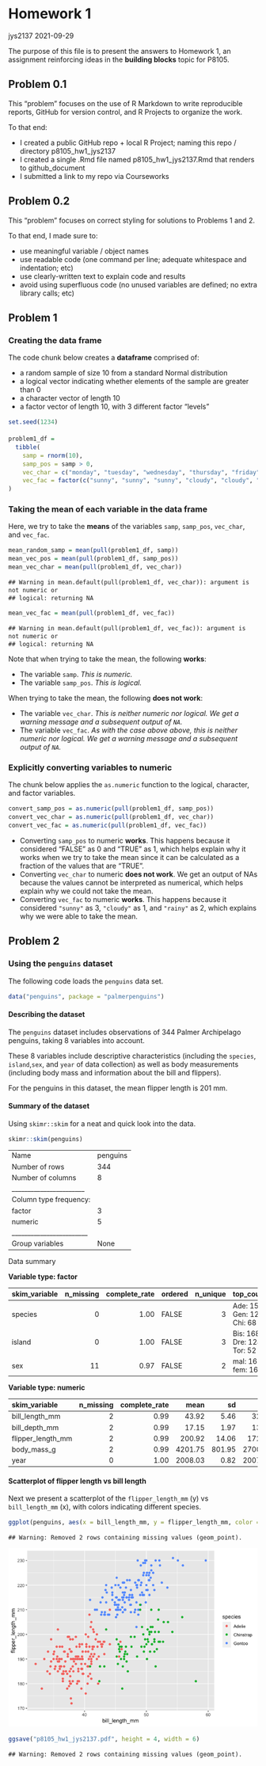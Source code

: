 Homework 1
================
jys2137
2021-09-29

The purpose of this file is to present the answers to Homework 1, an
assignment reinforcing ideas in the **building blocks** topic for P8105.

## Problem 0.1

This “problem” focuses on the use of R Markdown to write reproducible
reports, GitHub for version control, and R Projects to organize the
work.

To that end:

-   I created a public GitHub repo + local R Project; naming this repo /
    directory p8105\_hw1\_jys2137
-   I created a single .Rmd file named p8105\_hw1\_jys2137.Rmd that
    renders to github\_document
-   I submitted a link to my repo via Courseworks

## Problem 0.2

This “problem” focuses on correct styling for solutions to Problems 1
and 2.

To that end, I made sure to:

-   use meaningful variable / object names
-   use readable code (one command per line; adequate whitespace and
    indentation; etc)
-   use clearly-written text to explain code and results
-   avoid using superfluous code (no unused variables are defined; no
    extra library calls; etc)

## Problem 1

### Creating the data frame

The code chunk below creates a **dataframe** comprised of:

-   a random sample of size 10 from a standard Normal distribution
-   a logical vector indicating whether elements of the sample are
    greater than 0
-   a character vector of length 10
-   a factor vector of length 10, with 3 different factor “levels”

``` r
set.seed(1234)

problem1_df = 
  tibble(
    samp = rnorm(10),
    samp_pos = samp > 0,
    vec_char = c("monday", "tuesday", "wednesday", "thursday", "friday", "saturday", "sunday", "someday", "birthday", "yesterday"),
    vec_fac = factor(c("sunny", "sunny", "sunny", "cloudy", "cloudy", "cloudy", "rainy", "rainy", "rainy", "rainy"))
)
```

### Taking the mean of each variable in the data frame

Here, we try to take the **means** of the variables `samp`, `samp_pos`,
`vec_char`, and `vec_fac`.

``` r
mean_random_samp = mean(pull(problem1_df, samp))
mean_vec_pos = mean(pull(problem1_df, samp_pos))
mean_vec_char = mean(pull(problem1_df, vec_char))
```

    ## Warning in mean.default(pull(problem1_df, vec_char)): argument is not numeric or
    ## logical: returning NA

``` r
mean_vec_fac = mean(pull(problem1_df, vec_fac))
```

    ## Warning in mean.default(pull(problem1_df, vec_fac)): argument is not numeric or
    ## logical: returning NA

Note that when trying to take the mean, the following **works**:

-   The variable `samp`. *This is numeric.*
-   The variable `samp_pos`. *This is logical.*

When trying to take the mean, the following **does not work**:

-   The variable `vec_char`. *This is neither numeric nor logical. We
    get a warning message and a subsequent output of `NA`.*
-   The variable `vec_fac`. *As with the case above above, this is
    neither numeric nor logical. We get a warning message and a
    subsequent output of `NA`.*

### Explicitly converting variables to numeric

The chunk below applies the `as.numeric` function to the logical,
character, and factor variables.

``` r
convert_samp_pos = as.numeric(pull(problem1_df, samp_pos))
convert_vec_char = as.numeric(pull(problem1_df, vec_char))
convert_vec_fac = as.numeric(pull(problem1_df, vec_fac))
```

-   Converting `samp_pos` to numeric **works**. This happens because it
    considered “FALSE” as 0 and “TRUE” as 1, which helps explain why it
    works when we try to take the mean since it can be calculated as a
    fraction of the values that are “TRUE”.
-   Converting `vec_char` to numeric **does not work**. We get an output
    of NAs because the values cannot be interpreted as numerical, which
    helps explain why we could not take the mean.
-   Converting `vec_fac` to numeric **works**. This happens because it
    considered `"sunny"` as 3, `"cloudy"` as 1, and `"rainy"` as 2,
    which explains why we were able to take the mean.

## Problem 2

### Using the `penguins` dataset

The following code loads the `penguins` data set.

``` r
data("penguins", package = "palmerpenguins")
```

#### Describing the dataset

The `penguins` dataset includes observations of 344 Palmer Archipelago
penguins, taking 8 variables into account.

These 8 variables include descriptive characteristics (including the
`species`, `island`,`sex`, and `year` of data collection) as well as
body measurements (including body mass and information about the bill
and flippers).

For the penguins in this dataset, the mean flipper length is 201 mm.

#### Summary of the dataset

Using `skimr::skim` for a neat and quick look into the data.

``` r
skimr::skim(penguins)
```

|                                                  |          |
|:-------------------------------------------------|:---------|
| Name                                             | penguins |
| Number of rows                                   | 344      |
| Number of columns                                | 8        |
| \_\_\_\_\_\_\_\_\_\_\_\_\_\_\_\_\_\_\_\_\_\_\_   |          |
| Column type frequency:                           |          |
| factor                                           | 3        |
| numeric                                          | 5        |
| \_\_\_\_\_\_\_\_\_\_\_\_\_\_\_\_\_\_\_\_\_\_\_\_ |          |
| Group variables                                  | None     |

Data summary

**Variable type: factor**

| skim\_variable | n\_missing | complete\_rate | ordered | n\_unique | top\_counts                 |
|:---------------|-----------:|---------------:|:--------|----------:|:----------------------------|
| species        |          0 |           1.00 | FALSE   |         3 | Ade: 152, Gen: 124, Chi: 68 |
| island         |          0 |           1.00 | FALSE   |         3 | Bis: 168, Dre: 124, Tor: 52 |
| sex            |         11 |           0.97 | FALSE   |         2 | mal: 168, fem: 165          |

**Variable type: numeric**

| skim\_variable      | n\_missing | complete\_rate |    mean |     sd |     p0 |     p25 |     p50 |    p75 |   p100 | hist  |
|:--------------------|-----------:|---------------:|--------:|-------:|-------:|--------:|--------:|-------:|-------:|:------|
| bill\_length\_mm    |          2 |           0.99 |   43.92 |   5.46 |   32.1 |   39.23 |   44.45 |   48.5 |   59.6 | ▃▇▇▆▁ |
| bill\_depth\_mm     |          2 |           0.99 |   17.15 |   1.97 |   13.1 |   15.60 |   17.30 |   18.7 |   21.5 | ▅▅▇▇▂ |
| flipper\_length\_mm |          2 |           0.99 |  200.92 |  14.06 |  172.0 |  190.00 |  197.00 |  213.0 |  231.0 | ▂▇▃▅▂ |
| body\_mass\_g       |          2 |           0.99 | 4201.75 | 801.95 | 2700.0 | 3550.00 | 4050.00 | 4750.0 | 6300.0 | ▃▇▆▃▂ |
| year                |          0 |           1.00 | 2008.03 |   0.82 | 2007.0 | 2007.00 | 2008.00 | 2009.0 | 2009.0 | ▇▁▇▁▇ |

#### Scatterplot of flipper length vs bill length

Next we present a scatterplot of the `flipper_length_mm` (y) vs
`bill_length_mm` (x), with colors indicating different species.

``` r
ggplot(penguins, aes(x = bill_length_mm, y = flipper_length_mm, color = species)) + geom_point()
```

    ## Warning: Removed 2 rows containing missing values (geom_point).

![](p8105_hw1_jys2137_files/figure-gfm/scatterplot-1.png)<!-- -->

``` r
ggsave("p8105_hw1_jys2137.pdf", height = 4, width = 6)
```

    ## Warning: Removed 2 rows containing missing values (geom_point).
